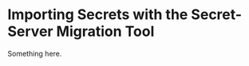 [title]: # (Importing Secrets with the Secret-Server Migration Tool)
[tags]: # (XXX)
[priority]: # (4369)
# Importing Secrets with the Secret-Server Migration Tool
Something here.
